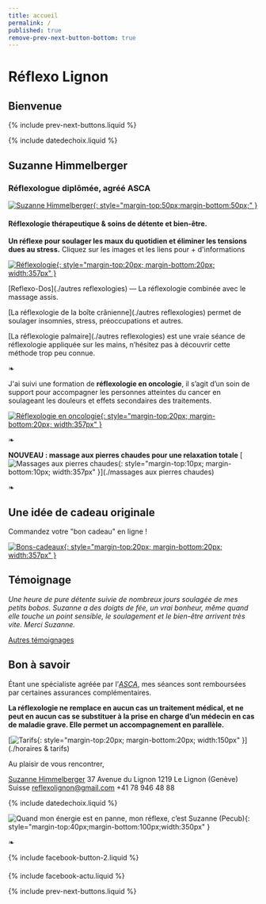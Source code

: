 ```yaml
---
title: accueil
permalink: /
published: true
remove-prev-next-button-bottom: true
---
```


# Réflexo Lignon

## Bienvenue

{% include prev-next-buttons.liquid %}

{% include datedechoix.liquid %}

## Suzanne Himmelberger
### Réflexologue diplômée, agréé ASCA ###

[![Suzanne Himmelberger](./images/suzanne-himmelberger-3.jpg){: style="margin-top:50px;margin-bottom:50px;" }](./presentation)

#### Réflexologie thérapeutique & soins de détente et bien-être.

**Un réflexe pour soulager les maux du quotidien et éliminer les tensions dues au stress.**
Cliquez sur les images et les liens pour + d'informations

[![Réflexologie](./images/zones-pieds1.png){: style="margin-top:20px; margin-bottom:20px; width:357px" }](./reflexologie)
 
[Reflexo-Dos](./autres reflexologies) — La réflexologie combinée avec le massage assis.

[La réflexologie de la boîte crânienne](./autres reflexologies) permet de soulager insomnies, stress, préoccupations et autres.

[La réflexologie palmaire](./autres reflexologies) est une vraie séance de réflexologie appliquée sur les mains, n’hésitez pas à découvrir cette méthode trop peu connue.


❧

J'ai suivi une formation de **réflexologie en oncologie**, il s’agit d’un soin de support pour accompagner les personnes atteintes du cancer en soulageant les douleurs et effets secondaires des traitements.

[![Réflexologie en oncologie](./images/onco-site.jpeg){: style="margin-top:20px; margin-bottom:20px; width:357px" }](./oncologie)


❧


**NOUVEAU : massage aux pierres chaudes pour une relaxation totale**
[![Massages aux pierres chaudes](./images/wellness2.jpg){: style="margin-top:10px; margin-bottom:10px; width:357px" }](./massages aux pierres chaudes)


❧


## Une idée de cadeau originale 


Commandez votre "bon cadeau" en ligne !


[![Bons-cadeaux](./images/bon-cadeau.jpg){: style="margin-top:20px; margin-bottom:20px; width:357px" }](./bons-cadeaux)


## Témoignage

*Une heure de pure détente suivie de nombreux jours soulagée de mes petits bobos. Suzanne a des doigts de fée, un vrai bonheur, même quand elle touche un point sensible, le soulagement et le bien-être arrivent très vite. Merci Suzanne.*

[Autres témoignages](./temoignages)




## Bon à savoir

Étant une spécialiste agréée par l’[*ASCA*](http://www.asca.ch/dc.aspx?content=Assureurs_conventionnes), mes séances sont remboursées par certaines assurances complémentaires.

**La réflexologie ne remplace en aucun cas un traitement médical, et ne peut en aucun cas se substituer à la prise en charge d’un médecin en cas de maladie grave. Elle permet un accompagnement en parallèle.**


[![Tarifs](./images/boutontarif.png){: style="margin-top:20px; margin-bottom:20px; width:150px" }](./horaires & tarifs)


Au plaisir de vous rencontrer,

[Suzanne Himmelberger](./presentation)
37 Avenue du Lignon
1219 Le Lignon (Genève)
Suisse
[reflexolignon@gmail.com](mailto:reflexolignon@gmail.com)
<i class="fa fa-mobile"></i> +41 78 946 48 88

{% include datedechoix.liquid %}

![Quand mon énergie est en panne, mon réflexe, c’est Suzanne (Pecub)](./images/pecub-555x742.jpg){: style="margin-top:40px;margin-bottom:100px;width:350px" }

❧

{% include facebook-button-2.liquid %}

<div style="margin-top: 20px"></div>

{% include facebook-actu.liquid %}

{% include prev-next-buttons.liquid %}

